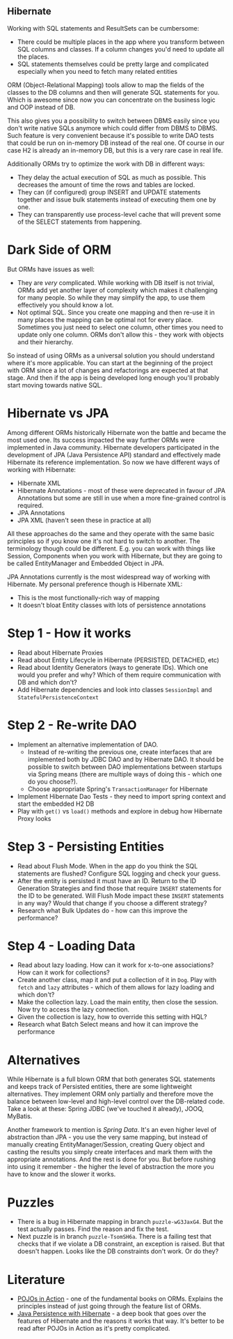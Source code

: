 Hibernate
---------

Working with SQL statements and ResultSets can be cumbersome:

- There could be multiple places in the app where you transform between SQL columns and classes. If a column changes
you'd need to update all the places.
- SQL statements themselves could be pretty large and complicated especially when you need to fetch many related
entities

ORM (Object-Relational Mapping) tools allow to map the fields of the classes to the DB columns and then will generate
SQL statements for you. Which is awesome since now you can concentrate on the business logic and OOP instead of DB.  

This also gives you a possibility to switch between DBMS easily since you don't write native SQLs anymore which could
differ from DBMS to DBMS. Such feature is very convenient because it's possible to write DAO tests that could be run
on in-memory DB instead of the real one. Of course in our case H2 is already an in-memory DB, but this is a very rare
case in real life.

Additionally ORMs try to optimize the work with DB in different ways:

- They delay the actual execution of SQL as much as possible. This decreases the amount of time the rows and tables are
locked.
- They can (if configured) group INSERT and UPDATE statements together and issue bulk statements instead of executing
them one by one.
- They can transparently use process-level cache that will prevent some of the SELECT statements from happening.
 
# Dark Side of ORM

But ORMs have issues as well:

- They are _very_ complicated. While working with DB itself is not trivial, ORMs add yet another layer of complexity 
which makes it challenging for many people. So while they may simplify the app, to use them effectively you should know
a lot.
- Not optimal SQL. Since you create one mapping and then re-use it in many places the mapping can be optimal not for
every place. Sometimes you just need to select one column, other times you need to update only one column. ORMs don't
allow this - they work with objects and their hierarchy.

So instead of using ORMs as a universal solution you should understand where it's more applicable. You can start at the
beginning of the project with ORM since a lot of changes and refactorings are expected at that stage. And then if the
app is being developed long enough you'll probably start moving towards native SQL.

# Hibernate vs JPA

Among different ORMs historically Hibernate won the battle and became the most used one. Its success impacted the way
further ORMs were implemented in Java community. Hibernate developers participated in the development of JPA (Java 
Persistence API) standard and effectively made Hibernate its reference implementation. So now we have different ways of
working with Hibernate:

* Hibernate XML
* Hibernate Annotations - most of these were deprecated in favour of JPA Annotations but some are still in 
use when a more fine-grained control is required.
* JPA Annotations
* JPA XML (haven't seen these in practice at all)

All these approaches do the same and they operate with the same basic principles so if you know one it's not hard to
switch to another. The terminology though could be different. E.g. you can work with things like Session, Components 
when you work with Hibernate, but they are going to be called EntityManager and Embedded Object in JPA.

JPA Annotations currently is the most widespread way of working with Hibernate. My personal preference though is
Hibernate XML:

* This is the most functionally-rich way of mapping
* It doesn't bloat Entity classes with lots of persistence annotations

# Step 1 - How it works

* Read about Hibernate Proxies
* Read about Entity Lifecycle in Hibernate (PERSISTED, DETACHED, etc)
* Read about Identity Generators (ways to generate IDs). Which one would you prefer and why? Which of them require 
communication with DB and which don't?
* Add Hibernate dependencies and look into classes `SessionImpl` and `StatefulPersistenceContext`

# Step 2 - Re-write DAO

* Implement an alternative implementation of DAO. 
  * Instead of re-writing the previous one, create interfaces that are implemented both by JDBC DAO and by Hibernate 
  DAO. It should be possible to switch between DAO implementations between startups via Spring means (there are 
  multiple ways of doing this - which one do you choose?).
  * Choose appropriate Spring's `TransactionManager` for Hibernate
* Implement Hibernate Dao Tests - they need to import spring context and start the embedded H2 DB
* Play with `get()` vs `load()` methods and explore in debug how Hibernate Proxy looks

# Step 3 - Persisting Entities

* Read about Flush Mode. When in the app do you think the SQL statements are flushed? Configure SQL logging and check 
your guess.
* After the entity is persisted it must have an ID. Return to the ID Generation Strategies and find those that require
`INSERT` statements for the ID to be generated. Will Flush Mode impact these `INSERT` statements in any way? Would that
change if you choose a different strategy?
* Research what Bulk Updates do - how can this improve the performance?

# Step 4 - Loading Data

* Read about lazy loading. How can it work for x-to-one associations? How can it work for collections?
* Create another class, map it and put a collection of it in `Dog`. Play with `fetch` and `lazy` attributes - which of
them allows for lazy loading and which don't?
* Make the collection lazy. Load the main entity, then close the session. Now try to access the lazy connection.
* Given the collection is lazy, how to override this setting with HQL?
* Research what Batch Select means and how it can improve the performance

# Alternatives

While Hibernate is a full blown ORM that both generates SQL statements and keeps track of Persisted entities, there are
some lightweight alternatives. They implement ORM only partially and therefore move the balance between low-level and
high-level control over the DB-related code. Take a look at these: Spring JDBC (we've touched it already), JOOQ, MyBatis.

Another framework to mention is *Spring Data*. It's an even higher level of abstraction than JPA - you use the very
same mapping, but instead of manually creating EntityManager/Session, creating Query object and casting the results you
simply create interfaces and mark them with the appropriate annotations. And the rest is done for you. But before 
rushing into using it remember - the higher the level of abstraction the more you have to know and the slower it works.

# Puzzles

- There is a bug in Hibernate mapping in branch `puzzle-wG3JaxG4`. But the test actually passes. Find the reason and fix
the test.
- Next puzzle is in branch `puzzle-TsomSH6a`. There is a failing test that checks that if we violate a DB constraint, 
an exception is raised. But that doesn't happen. Looks like the DB constraints don't work. Or do they?

# Literature

* [POJOs in Action](https://www.manning.com/books/pojos-in-action) - one of the fundamental books on ORMs. Explains
the principles instead of just going through the feature list of ORMs.
* [Java Persistence with Hibernate](https://www.manning.com/books/java-persistence-with-hibernate) - a deep book that
goes over the features of Hibernate and the reasons it works that way. It's better to be read after POJOs in Action as
it's pretty complicated.